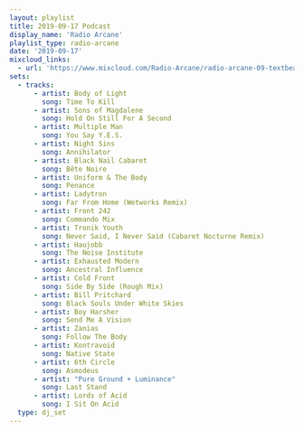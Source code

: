 ```yaml
---
layout: playlist
title: 2019-09-17 Podcast
display_name: 'Radio Arcane'
playlist_type: radio-arcane
date: '2019-09-17'
mixcloud_links:
  - url: 'https://www.mixcloud.com/Radio-Arcane/radio-arcane-09-textbeak'
sets:
  - tracks:
      - artist: Body of Light
        song: Time To Kill
      - artist: Sons of Magdalene
        song: Hold On Still For A Second
      - artist: Multiple Man
        song: You Say Y.E.S.
      - artist: Night Sins
        song: Annihilator
      - artist: Black Nail Cabaret
        song: Bête Noire
      - artist: Uniform & The Body
        song: Penance
      - artist: Ladytron
        song: Far From Home (Wetworks Remix)
      - artist: Front 242
        song: Commando Mix
      - artist: Tronik Youth
        song: Never Said, I Never Said (Cabaret Nocturne Remix)
      - artist: Haujobb
        song: The Noise Institute
      - artist: Exhausted Modern
        song: Ancestral Influence
      - artist: Cold Front
        song: Side By Side (Rough Mix)
      - artist: Bill Pritchard
        song: Black Souls Under White Skies
      - artist: Boy Harsher
        song: Send Me A Vision
      - artist: Zanias
        song: Follow The Body
      - artist: Kontravoid
        song: Native State
      - artist: 6th Circle
        song: Asmodeus
      - artist: "Pure Ground + Luminance"
        song: Last Stand
      - artist: Lords of Acid
        song: I Sit On Acid
  type: dj_set
---
```

